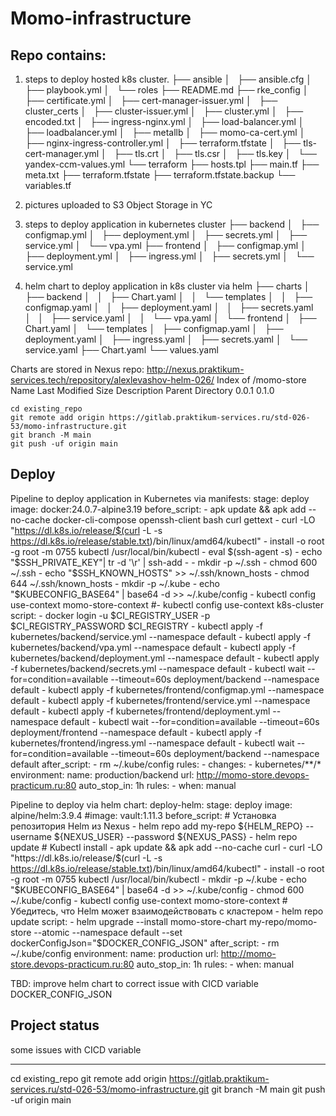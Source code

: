 # Momo-infrastructure
## Repo contains:
1) steps to deploy hosted k8s cluster.
├── ansible
│   ├── ansible.cfg
│   ├── playbook.yml
│   └── roles
├── README.md
├── rke_config
│   ├── certificate.yml
│   ├── cert-manager-issuer.yml
│   ├── cluster_certs
│   ├── cluster-issuer.yml
│   ├── cluster.yml
│   ├── encoded.txt
│   ├── ingress-nginx.yml
│   ├── load-balancer.yml
│   ├── loadbalancer.yml
│   ├── metallb
│   ├── momo-ca-cert.yml
│   ├── nginx-ingress-controller.yml
│   ├── terraform.tfstate
│   ├── tls-cert-manager.yml
│   ├── tls.crt
│   ├── tls.csr
│   ├── tls.key
│   └── yandex-ccm-values.yml
└── terraform
    ├── hosts.tpl
    ├── main.tf
    ├── meta.txt
    ├── terraform.tfstate
    ├── terraform.tfstate.backup
    └── variables.tf

2) pictures uploaded to S3 Object Storage in YC

3) steps to deploy application in kubernetes cluster
├── backend
│   ├── configmap.yml
│   ├── deployment.yml
│   ├── secrets.yml
│   ├── service.yml
│   └── vpa.yml
├── frontend
│   ├── configmap.yml
│   ├── deployment.yml
│   ├── ingress.yml
│   ├── secrets.yml
│   └── service.yml

4) helm chart to deploy application in k8s cluster via helm
├── charts
│   ├── backend
│   │   ├── Chart.yaml
│   │   └── templates
│   │       ├── configmap.yaml
│   │       ├── deployment.yaml
│   │       ├── secrets.yaml
│   │       ├── service.yaml
│   │       └── vpa.yaml
│   └── frontend
│       ├── Chart.yaml
│       └── templates
│           ├── configmap.yaml
│           ├── deployment.yaml
│           ├── ingress.yaml
│           ├── secrets.yaml
│           └── service.yaml
├── Chart.yaml
└── values.yaml

Charts are stored in Nexus repo: http://nexus.praktikum-services.tech/repository/alexlevashov-helm-026/
Index of /momo-store
Name	Last Modified	Size	Description
Parent Directory
0.0.1
0.1.0
```
cd existing_repo
git remote add origin https://gitlab.praktikum-services.ru/std-026-53/momo-infrastructure.git
git branch -M main
git push -uf origin main
```

## Deploy
Pipeline to deploy application in Kubernetes via manifests:
  stage: deploy
  image: docker:24.0.7-alpine3.19
  before_script:
    - apk update && apk add --no-cache docker-cli-compose openssh-client bash curl gettext
    - curl -LO "https://dl.k8s.io/release/$(curl -L -s https://dl.k8s.io/release/stable.txt)/bin/linux/amd64/kubectl"
    - install -o root -g root -m 0755 kubectl /usr/local/bin/kubectl
    - eval $(ssh-agent -s)
    - echo "$SSH_PRIVATE_KEY"| tr -d '\r' | ssh-add -
    - mkdir -p ~/.ssh
    - chmod 600 ~/.ssh
    - echo "$SSH_KNOWN_HOSTS" >> ~/.ssh/known_hosts
    - chmod 644 ~/.ssh/known_hosts
    - mkdir -p ~/.kube
    - echo "$KUBECONFIG_BASE64" | base64 -d >> ~/.kube/config
    - kubectl config use-context momo-store-context
      #- kubectl config use-context k8s-cluster
  script:
    - docker login -u $CI_REGISTRY_USER -p $CI_REGISTRY_PASSWORD $CI_REGISTRY
    - kubectl apply -f kubernetes/backend/service.yml --namespace default
    - kubectl apply -f kubernetes/backend/vpa.yml --namespace default
    - kubectl apply -f kubernetes/backend/deployment.yml --namespace default
    - kubectl apply -f kubernetes/backend/secrets.yml --namespace default
    - kubectl wait --for=condition=available --timeout=60s deployment/backend --namespace default
    - kubectl apply -f kubernetes/frontend/configmap.yml --namespace default
    - kubectl apply -f kubernetes/frontend/service.yml --namespace default
    - kubectl apply -f kubernetes/frontend/deployment.yml --namespace default
    - kubectl wait --for=condition=available --timeout=60s deployment/frontend --namespace default
    - kubectl apply -f kubernetes/frontend/ingress.yml --namespace default
    - kubectl wait --for=condition=available --timeout=60s deployment/backend --namespace default
  after_script:
    - rm ~/.kube/config
  rules:
    - changes:
      - kubernetes/**/*
  environment:
    name: production/backend
    url: http://momo-store.devops-practicum.ru:80
    auto_stop_in: 1h
  rules:
    - when: manual


Pipeline to deploy via helm chart:
deploy-helm:
  stage: deploy
  image: alpine/helm:3.9.4
    #image: vault:1.11.3
  before_script:
    # Установка репозитория Helm из Nexus
    - helm repo add my-repo ${HELM_REPO} --username ${NEXUS_USER} --password ${NEXUS_PASS}
    - helm repo update
    # Kubectl install
    - apk update && apk add --no-cache curl
    - curl -LO "https://dl.k8s.io/release/$(curl -L -s https://dl.k8s.io/release/stable.txt)/bin/linux/amd64/kubectl"
    - install -o root -g root -m 0755 kubectl /usr/local/bin/kubectl
    - mkdir -p ~/.kube
    - echo "$KUBECONFIG_BASE64" | base64 -d >> ~/.kube/config
    - chmod 600 ~/.kube/config
    - kubectl config use-context momo-store-context
    # Убедитесь, что Helm может взаимодействовать с кластером
    - helm repo update
  script:
    - helm upgrade --install momo-store-chart my-repo/momo-store --atomic --namespace default --set dockerConfigJson="$DOCKER_CONFIG_JSON"
  after_script:
    - rm ~/.kube/config
  environment:
    name: production
    url: http://momo-store.devops-practicum.ru:80
    auto_stop_in: 1h
  rules:
    - when: manual

TBD: improve helm chart to correct issue with CICD variable DOCKER_CONFIG_JSON

## Project status
some issues with CICD variable

-------------------------
cd existing_repo
git remote add origin https://gitlab.praktikum-services.ru/std-026-53/momo-infrastructure.git
git branch -M main
git push -uf origin main
